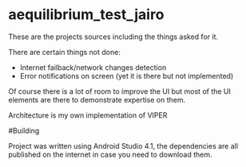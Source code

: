 # aequilibrium_test_jairo

These are the projects sources including the things asked for it.

There are certain things not done:

* Internet failback/network changes detection
* Error notifications on screen (yet it is there but not implemented)

Of course there is a lot of room to improve the UI but most of the UI elements are there to demonstrate expertise on them.

Architecture is my own implementation of VIPER

#Building

Project was written using Android Studio 4.1, the dependencies are all published on the internet in case you need to download them.

